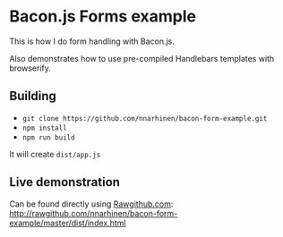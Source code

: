 Bacon.js Forms example
======================

This is how I do form handling with Bacon.js.

Also demonstrates how to use pre-compiled Handlebars templates with browserify.

Building
--------

 * `git clone https://github.com/nnarhinen/bacon-form-example.git`
 * `npm install`
 * `npm run build`

It will create `dist/app.js`

Live demonstration
------------------

Can be found directly using [Rawgithub.com](http://rawgithub.com/): http://rawgithub.com/nnarhinen/bacon-form-example/master/dist/index.html
